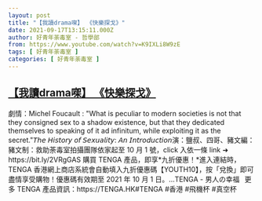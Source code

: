 ```yaml
---
layout: post
title: "【我讀drama㗎】 《快樂探戈》"
date: 2021-09-17T13:15:11.000Z
author: 好青年荼毒室 - 哲學部
from: https://www.youtube.com/watch?v=K9IXLi8W9zE
tags: [ 好青年荼毒室 ]
categories: [ 好青年荼毒室 ]
---
```

<!--1631884511000-->
[【我讀drama㗎】 《快樂探戈》](https://www.youtube.com/watch?v=K9IXLi8W9zE)
------

<div>
劇情：Michel Foucault : "What is peculiar to modern societies is not that they consigned sex to a shadow existence, but that they dedicated themselves to speaking of it ad infinitum, while exploiting it as the secret."𝘛𝘩𝘦 𝘏𝘪𝘴𝘵𝘰𝘳𝘺 𝘰𝘧 𝘚𝘦𝘹𝘶𝘢𝘭𝘪𝘵𝘺: 𝘈𝘯 𝘐𝘯𝘵𝘳𝘰𝘥𝘶𝘤𝘵𝘪𝘰𝘯演：鹽叔、四哥、豬文編：豬文制：救助荼毒室拍攝團隊依家起至 10 月 1 號，click 入依一條 link ➜ https://bit.ly/2VRgGAS 購買 TENGA 產品，即享*九折優惠！*進入連結時，TENGA 香港網上商店系統會自動填入九折優惠碼【YOUTH10】，按「兌換」即可盡情享受購物！優惠碼有效期至 2021 年 10 月 1 日。...TENGA - 男人の幸福⠀更多 TENGA 產品資訊：https://TENGA.HK#TENGA #香港 #飛機杯 #真空杯
</div>
